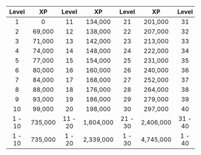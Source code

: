 |Level|XP|Level|XP|Level|XP|Level|XP|Level|XP|
|:---:|:---:|:---:|:---:|:---:|:---:|:---:|:---:|:---:|:---:|
|1|0|11|134,000|21|201,000|31|234,500|41|268,000|
|2|69,000|12|138,000|22|207,000|32|241,500|42|276,000|
|3|71,000|13|142,000|23|213,000|33|248,500|43|284,000|
|4|74,000|14|148,000|24|222,000|34|259,000|44|296,000|
|5|77,000|15|154,000|25|231,000|35|269,500|45|308,000|
|6|80,000|16|160,000|26|240,000|36|280,000|46|320,000|
|7|84,000|17|168,000|27|252,000|37|294,000|47|336,000|
|8|88,000|18|176,000|28|264,000|38|308,000|48|352,000|
|9|93,000|19|186,000|29|279,000|39|325,500|49|372,000|
|10|99,000|20|198,000|30|297,000|40|346,500|50|396,000|
|1 - 10|735,000|11 - 20|1,604,000|21 - 30|2,406,000|31 - 40|2,807,000|41 - 50|3,208,000|
|1 - 10|735,000|1 - 20|2,339,000|1 - 30|4,745,000|1 - 40|7,552,000|1 - 50|10,760,000|
